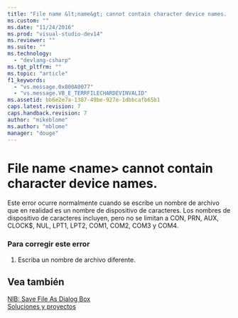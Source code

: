 ```yaml
---
title: "File name &lt;name&gt; cannot contain character device names. | Microsoft Docs"
ms.custom: ""
ms.date: "11/24/2016"
ms.prod: "visual-studio-dev14"
ms.reviewer: ""
ms.suite: ""
ms.technology: 
  - "devlang-csharp"
ms.tgt_pltfrm: ""
ms.topic: "article"
f1_keywords: 
  - "vs.message.0x800A0077"
  - "vs.message.VB_E_TERRFILECHARDEVINVALID"
ms.assetid: bb6e2e7a-1387-49be-927e-1dbbcafb65b1
caps.latest.revision: 7
caps.handback.revision: 7
author: "mikeblome"
ms.author: "mblome"
manager: "douge"
---
```

# File name &lt;name&gt; cannot contain character device names.
Este error ocurre normalmente cuando se escribe un nombre de archivo que en realidad es un nombre de dispositivo de caracteres.  Los nombres de dispositivo de caracteres incluyen, pero no se limitan a CON, PRN, AUX, CLOCK$, NUL, LPT1, LPT2, COM1, COM2, COM3 y COM4.  
  
### Para corregir este error  
  
1.  Escriba un nombre de archivo diferente.  
  
## Vea también  
 [NIB: Save File As Dialog Box](http://msdn.microsoft.com/es-es/22380a20-2858-4391-b2f2-80c6bce64f14)   
 [Soluciones y proyectos](../ide/solutions-and-projects-in-visual-studio.md)